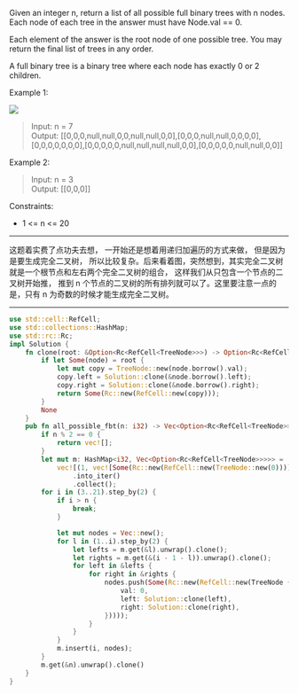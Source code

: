 Given an integer n, return a list of all possible full binary trees with n nodes. Each node of each tree in the answer must have Node.val == 0.

Each element of the answer is the root node of one possible tree. You may return the final list of trees in any order.

A full binary tree is a binary tree where each node has exactly 0 or 2 children.

Example 1:

![](https://s3-lc-upload.s3.amazonaws.com/uploads/2018/08/22/fivetrees.png)

> Input: n = 7  
> Output: [[0,0,0,null,null,0,0,null,null,0,0],[0,0,0,null,null,0,0,0,0],[0,0,0,0,0,0,0],[0,0,0,0,0,null,null,null,null,0,0],[0,0,0,0,0,null,null,0,0]]

Example 2:

> Input: n = 3  
> Output: [[0,0,0]]

Constraints:

- 1 <= n <= 20

---

这题着实费了点功夫去想， 一开始还是想着用递归加遍历的方式来做， 但是因为是要生成完全二叉树， 所以比较复杂。后来看着图，突然想到，其实完全二叉树就是一个根节点和左右两个完全二叉树的组合， 这样我们从只包含一个节点的二叉树开始推， 推到 n 个节点的二叉树的所有排列就可以了。这里要注意一点的是，只有 n 为奇数的时候才能生成完全二叉树。

---

```rust
use std::cell::RefCell;
use std::collections::HashMap;
use std::rc::Rc;
impl Solution {
    fn clone(root: &Option<Rc<RefCell<TreeNode>>>) -> Option<Rc<RefCell<TreeNode>>> {
        if let Some(node) = root {
            let mut copy = TreeNode::new(node.borrow().val);
            copy.left = Solution::clone(&node.borrow().left);
            copy.right = Solution::clone(&node.borrow().right);
            return Some(Rc::new(RefCell::new(copy)));
        }
        None
    }
    pub fn all_possible_fbt(n: i32) -> Vec<Option<Rc<RefCell<TreeNode>>>> {
        if n % 2 == 0 {
            return vec![];
        }
        let mut m: HashMap<i32, Vec<Option<Rc<RefCell<TreeNode>>>>> =
            vec![(1, vec![Some(Rc::new(RefCell::new(TreeNode::new(0))))])]
                .into_iter()
                .collect();
        for i in (3..21).step_by(2) {
            if i > n {
                break;
            }

            let mut nodes = Vec::new();
            for l in (1..i).step_by(2) {
                let lefts = m.get(&l).unwrap().clone();
                let rights = m.get(&(i - 1 - l)).unwrap().clone();
                for left in &lefts {
                    for right in &rights {
                        nodes.push(Some(Rc::new(RefCell::new(TreeNode {
                            val: 0,
                            left: Solution::clone(left),
                            right: Solution::clone(right),
                        }))));
                    }
                }
            }
            m.insert(i, nodes);
        }
        m.get(&n).unwrap().clone()
    }
}
```
